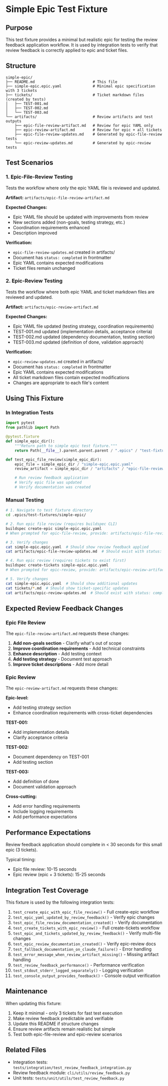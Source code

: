 # Simple Epic Test Fixture

## Purpose

This test fixture provides a minimal but realistic epic for testing the review feedback application workflow. It is used by integration tests to verify that review feedback is correctly applied to epic and ticket files.

## Structure

```
simple-epic/
├── README.md                          # This file
├── simple-epic.epic.yaml              # Minimal epic specification with 3 tickets
├── tickets/                           # Ticket markdown files (created by tests)
│   ├── TEST-001.md
│   ├── TEST-002.md
│   └── TEST-003.md
└── artifacts/                         # Review artifacts and test outputs
    ├── epic-file-review-artifact.md   # Review for epic YAML only
    ├── epic-review-artifact.md        # Review for epic + all tickets
    ├── epic-file-review-updates.md    # Generated by epic-file-review tests
    └── epic-review-updates.md         # Generated by epic-review tests
```

## Test Scenarios

### 1. Epic-File-Review Testing

Tests the workflow where only the epic YAML file is reviewed and updated.

**Artifact:** `artifacts/epic-file-review-artifact.md`

**Expected Changes:**
- Epic YAML file should be updated with improvements from review
- New sections added (non-goals, testing strategy, etc.)
- Coordination requirements enhanced
- Description improved

**Verification:**
- `epic-file-review-updates.md` created in artifacts/
- Document has `status: completed` in frontmatter
- Epic YAML contains expected modifications
- Ticket files remain unchanged

### 2. Epic-Review Testing

Tests the workflow where both epic YAML and ticket markdown files are reviewed and updated.

**Artifact:** `artifacts/epic-review-artifact.md`

**Expected Changes:**
- Epic YAML file updated (testing strategy, coordination requirements)
- TEST-001.md updated (implementation details, acceptance criteria)
- TEST-002.md updated (dependency documentation, testing section)
- TEST-003.md updated (definition of done, validation approach)

**Verification:**
- `epic-review-updates.md` created in artifacts/
- Document has `status: completed` in frontmatter
- Epic YAML contains expected modifications
- All ticket markdown files contain expected modifications
- Changes are appropriate to each file's content

## Using This Fixture

### In Integration Tests

```python
import pytest
from pathlib import Path

@pytest.fixture
def simple_epic_dir():
    """Return path to simple epic test fixture."""
    return Path(__file__).parent.parent.parent / ".epics" / "test-fixtures" / "simple-epic"

def test_epic_file_review(simple_epic_dir):
    epic_file = simple_epic_dir / "simple-epic.epic.yaml"
    review_artifact = simple_epic_dir / "artifacts" / "epic-file-review-artifact.md"

    # Run review feedback application
    # Verify epic file was updated
    # Verify documentation was created
```

### Manual Testing

```bash
# 1. Navigate to test fixture directory
cd .epics/test-fixtures/simple-epic/

# 2. Run epic file review (requires buildspec CLI)
buildspec create-epic simple-epic.epic.yaml
# When prompted for epic-file-review, provide: artifacts/epic-file-review-artifact.md

# 3. Verify changes
cat simple-epic.epic.yaml  # Should show review feedback applied
cat artifacts/epic-file-review-updates.md  # Should exist with status: completed

# 4. Run epic review (requires tickets to exist first)
buildspec create-tickets simple-epic.epic.yaml
# When prompted for epic-review, provide: artifacts/epic-review-artifact.md

# 5. Verify changes
cat simple-epic.epic.yaml  # Should show additional updates
cat tickets/*.md  # Should show ticket-specific updates
cat artifacts/epic-review-updates.md  # Should exist with status: completed
```

## Expected Review Feedback Changes

### Epic File Review

The `epic-file-review-artifact.md` requests these changes:

1. **Add non-goals section** - Clarify what's out of scope
2. **Improve coordination requirements** - Add technical constraints
3. **Enhance description** - Add testing context
4. **Add testing strategy** - Document test approach
5. **Improve ticket descriptions** - Add more detail

### Epic Review

The `epic-review-artifact.md` requests these changes:

**Epic-level:**
- Add testing strategy section
- Enhance coordination requirements with cross-ticket dependencies

**TEST-001:**
- Add implementation details
- Clarify acceptance criteria

**TEST-002:**
- Document dependency on TEST-001
- Add testing section

**TEST-003:**
- Add definition of done
- Document validation approach

**Cross-cutting:**
- Add error handling requirements
- Include logging requirements
- Add performance expectations

## Performance Expectations

Review feedback application should complete in < 30 seconds for this small epic (3 tickets).

Typical timing:
- Epic file review: 10-15 seconds
- Epic review (epic + 3 tickets): 15-25 seconds

## Integration Test Coverage

This fixture is used by the following integration tests:

1. `test_create_epic_with_epic_file_review()` - Full create-epic workflow
2. `test_epic_yaml_updated_by_review_feedback()` - Verify epic changes
3. `test_epic_file_review_documentation_created()` - Verify documentation
4. `test_create_tickets_with_epic_review()` - Full create-tickets workflow
5. `test_epic_and_tickets_updated_by_review_feedback()` - Verify multi-file changes
6. `test_epic_review_documentation_created()` - Verify epic-review docs
7. `test_fallback_documentation_on_claude_failure()` - Error handling
8. `test_error_message_when_review_artifact_missing()` - Missing artifact handling
9. `test_review_feedback_performance()` - Performance verification
10. `test_stdout_stderr_logged_separately()` - Logging verification
11. `test_console_output_provides_feedback()` - Console output verification

## Maintenance

When updating this fixture:

1. Keep it minimal - only 3 tickets for fast test execution
2. Make review feedback predictable and verifiable
3. Update this README if structure changes
4. Ensure review artifacts remain realistic but simple
5. Test both epic-file-review and epic-review scenarios

## Related Files

- Integration tests: `tests/integration/test_review_feedback_integration.py`
- Review feedback module: `cli/utils/review_feedback.py`
- Unit tests: `tests/unit/utils/test_review_feedback.py`
